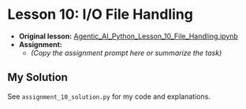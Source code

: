 # Lesson 10: I/O File Handling

- **Original lesson:** [Agentic_AI_Python_Lesson_10_File_Handling.ipynb](https://github.com/panaverse/learn-modern-ai-python/tree/main/00_python_colab/10_file_handling)
- **Assignment:**
  - *(Copy the assignment prompt here or summarize the task)*

## My Solution

See `assignment_10_solution.py` for my code and explanations. 
